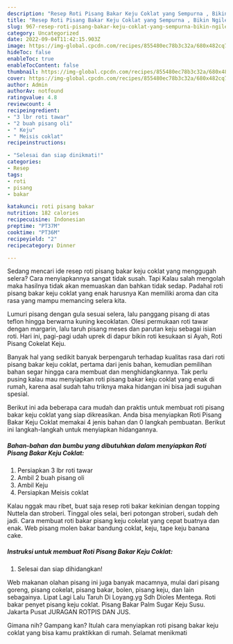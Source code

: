 ```yaml
---
description: "Resep Roti Pisang Bakar Keju Coklat yang Sempurna , Bikin Ngiler"
title: "Resep Roti Pisang Bakar Keju Coklat yang Sempurna , Bikin Ngiler"
slug: 967-resep-roti-pisang-bakar-keju-coklat-yang-sempurna-bikin-ngiler
category: Uncategorized
date: 2022-09-04T11:42:15.903Z
image: https://img-global.cpcdn.com/recipes/855480ec78b3c32a/680x482cq70/roti-pisang-bakar-keju-coklat-foto-resep-utama.jpg
hideToc: false
enableToc: true
enableTocContent: false
thumbnail: https://img-global.cpcdn.com/recipes/855480ec78b3c32a/680x482cq70/roti-pisang-bakar-keju-coklat-foto-resep-utama.jpg
cover: https://img-global.cpcdn.com/recipes/855480ec78b3c32a/680x482cq70/roti-pisang-bakar-keju-coklat-foto-resep-utama.jpg
author: Admin
authorAv: notfound
ratingvalue: 4.8
reviewcount: 4
recipeingredient:
- "3 lbr roti tawar"
- "2 buah pisang oli"
- " Keju"
- " Meisis coklat"
recipeinstructions:

- "Selesai dan siap dinikmati!"
categories:
- Resep
tags:
- roti
- pisang
- bakar

katakunci: roti pisang bakar 
nutrition: 182 calories
recipecuisine: Indonesian
preptime: "PT37M"
cooktime: "PT36M"
recipeyield: "2"
recipecategory: Dinner

---
```



Sedang mencari ide resep roti pisang bakar keju coklat yang menggugah selera? Cara menyiapkannya sangat tidak susah. Tapi Kalau salah mengolah maka hasilnya tidak akan memuaskan dan bahkan tidak sedap. Padahal roti pisang bakar keju coklat yang enak harusnya Kan memiliki aroma dan cita rasa yang mampu memancing selera kita.


Lumuri pisang dengan gula sesuai selera, lalu panggang pisang di atas teflon hingga berwarna kuning kecoklatan. Olesi permukaan roti tawar dengan margarin, lalu taruh pisang meses dan parutan keju sebagai isian roti. Hari ini, pagi-pagi udah uprek di dapur bikin roti kesukaan si Ayah, Roti Pisang Cokelat Keju.

Banyak hal yang sedikit banyak berpengaruh terhadap kualitas rasa dari roti pisang bakar keju coklat, pertama dari jenis bahan, kemudian pemilihan bahan segar hingga cara membuat dan menghidangkannya. Tak perlu pusing kalau mau menyiapkan roti pisang bakar keju coklat yang enak di rumah, karena asal sudah tahu triknya maka hidangan ini bisa jadi suguhan spesial.


Berikut ini ada beberapa cara mudah dan praktis untuk membuat roti pisang bakar keju coklat yang siap dikreasikan. Anda bisa menyiapkan Roti Pisang Bakar Keju Coklat memakai 4 jenis bahan dan 0 langkah pembuatan. Berikut ini langkah-langkah untuk menyiapkan hidangannya.

<!--inarticleads1-->

##### Bahan-bahan dan bumbu yang dibutuhkan dalam menyiapkan Roti Pisang Bakar Keju Coklat:

1. Persiapkan 3 lbr roti tawar
1. Ambil 2 buah pisang oli
1. Ambil  Keju
1. Persiapkan  Meisis coklat


Kalau nggak mau ribet, buat saja resep roti bakar kekinian dengan topping Nuttela dan stroberi. Tinggal oles selai, beri potongan stroberi, sudah deh jadi. Cara membuat roti bakar pisang keju cokelat yang cepat buatnya dan enak. Web pisang molen bakar bandung coklat, keju, tape keju banana cake. 

<!--inarticleads2-->

##### Instruksi untuk membuat Roti Pisang Bakar Keju Coklat:


1. Selesai dan siap dihidangkan!

Web makanan olahan pisang ini juga banyak macamnya, mulai dari pisang goreng, pisang cokelat, pisang bakar, bolen, pisang keju, dan lain sebagainya. Lipat Lagi Lalu Taruh Di Loyang.yg Sdh Dioles Mentega. Roti bakar penyet pisang keju coklat. Pisang Bakar Palm Sugar Keju Susu. Jakarta Pusat JURAGAN ROTPIS DAN JUS. 

Gimana nih? Gampang kan? Itulah cara menyiapkan roti pisang bakar keju coklat yang bisa kamu praktikkan di rumah. Selamat menikmati
